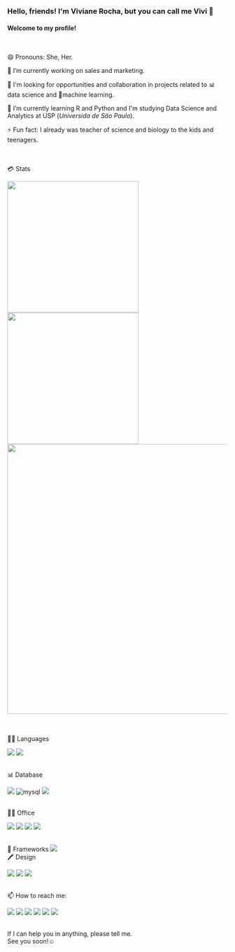 ### Hello, friends! I'm Viviane Rocha, but you can call me Vivi 🤗
#### Welcome to my profile!
<br>


😄 Pronouns: She, Her.

🔭 I’m currently working on sales and marketing.

🧐 I'm looking for opportunities and collaboration in projects related to 📊 data science and 🤖machine learning.

🌱 I’m currently learning R and Python and I'm studying Data Science and Analytics at USP (*Universida de São Paulo*). 

⚡ Fun fact: I already was teacher of science and biology to the kids and teenagers. 

<br>
<br>
💳 Stats 

<a href="https://github.com/vivirocha"></a>
<img width='300' src="https://github-readme-stats.vercel.app/api?username=vivirocha" /> <a href="https://github.com/vivirocha"> </a>
<img width='300' src="https://github-readme-stats.vercel.app/api/top-langs/?username=vivirocha" /> <a href="https://github.com/vivirocha"></a>  <img width='616' src="https://github-profile-summary-cards.vercel.app/api/cards/profile-details?username=vivirocha&theme=vue" />

<br>
<br>
👩‍💻 Languages 

<img src="https://img.shields.io/badge/R-276DC3?style=for-the-badge&logo=r&logoColor=white" /> <img src="https://img.shields.io/badge/Python-FFD43B?style=for-the-badge&logo=python&logoColor=blue" /> 


<br>
📊 Database 

<img src="https://img.shields.io/badge/MongoDB-4EA94B?style=for-the-badge&logo=mongodb&logoColor=white" /> <img alt="mysql" src="https://img.shields.io/badge/MySQL-005C84?style=for-the-badge&logo=mysql&logoColor=white"> <img src="https://img.shields.io/badge/PostgreSQL-316192?style=for-the-badge&logo=postgresql&logoColor=white" />


<br>
👨‍💻 Office

<img src="https://img.shields.io/badge/Microsoft_Office-D83B01?style=for-the-badge&logo=microsoft-office&logoColor=white" /> <img src="https://img.shields.io/badge/Microsoft_Excel-217346?style=for-the-badge&logo=microsoft-excel&logoColor=white" /> <img src="https://img.shields.io/badge/Microsoft_PowerPoint-B7472A?style=for-the-badge&logo=microsoft-powerpoint&logoColor=white" /> <img src="https://img.shields.io/badge/Microsoft_Word-2B579A?style=for-the-badge&logo=microsoft-word&logoColor=white" /> 


<br>
🚀 Frameworks

<img src="https://img.shields.io/badge/PowerBI-F2C811?style=for-the-badge&logo=Power%20BI&logoColor=black"/>


<br>
🖍 Design

<img src="https://img.shields.io/badge/Adobe%20Illustrator-FF9A00?style=for-the-badge&logo=adobe%20illustrator&logoColor=white" /> <img src="https://img.shields.io/badge/Adobe%20Lightroom-31A8FF?style=for-the-badge&logo=Adobe%20Lightroom&logoColor=white" />  <img src="https://img.shields.io/badge/Adobe%20Photoshop-31A8FF?style=for-the-badge&logo=Adobe%20Photoshop&logoColor=black"/> 


<br>
📫 How to reach me:
  
[<img src="https://img.shields.io/badge/Gmail-D14836?style=for-the-badge&logo=gmail&logoColor=white" />](href="mailto:vlopes36@gmail.com")
[<img src="https://img.shields.io/badge/linkedin-%230077B5.svg?&style=for-the-badge&logo=linkedin&logoColor=white" />](https://www.linkedin.com/in/vlrocha/)
[<img src="https://img.shields.io/badge/Kaggle-20BEFF?style=for-the-badge&logo=Kaggle&logoColor=white" />](https://www.kaggle.com/vivianerocha)
[<img src="https://img.shields.io/badge/twitter-%231DA1F2.svg?&style=for-the-badge&logo=twitter&logoColor=white" />](https://twitter.com/viviarpaz) 
[<img src = "https://img.shields.io/badge/instagram-%23E4405F.svg?&style=for-the-badge&logo=instagram&logoColor=white">](https://www.instagram.com/viviarpaz/) 
[<img src="https://img.shields.io/badge/WhatsApp-25D366?style=for-the-badge&logo=whatsapp&logoColor=white" />](https://api.whatsapp.com/send?phone=5511985779598&text=Ol%C3%A1%2C%20vim%20atrav%C3%A9s%20do%20GitHub.)

<br>
If I can help you in anything, please tell me. 
<br>
See you soon!☺️
<br>

<!--
**vivirocha/ViviRocha** is a ✨ _special_ ✨ repository because its `README.md` (this file) appears on your GitHub profile.

